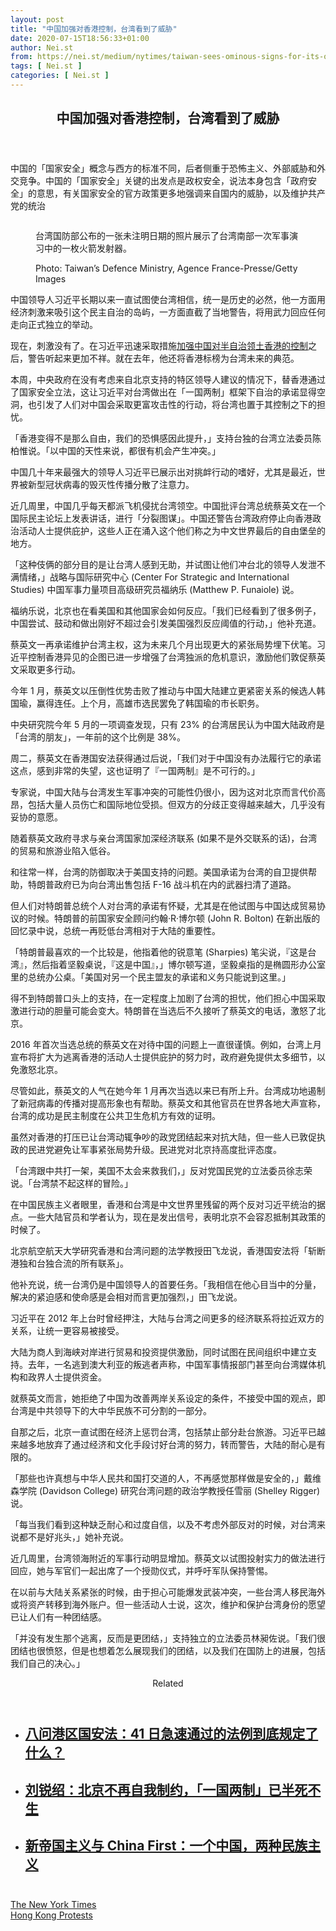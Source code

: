 ```yaml
---
layout: post
title: "中国加强对香港控制，台湾看到了威胁"
date: 2020-07-15T18:56:33+01:00
author: Nei.st
from: https://nei.st/medium/nytimes/taiwan-sees-ominous-signs-for-its-own-autonomy
tags: [ Nei.st ]
categories: [ Nei.st ]
---
```


<article class="post-22381 post type-post status-publish format-standard hentry category-nytimes tag-hong-kong-protests" id="post-22381"> <header class="page-header medium Archives"><div class="page-header__image"></div><div class="page-header__content"><h1 class="page-title text-align-center">中国加强对香港控制，台湾看到了威胁</h1></div> </header><div class="entry-content aesop-entry-content" id="post-22381-content"><link as="font" crossorigin="anonymous" href="//cdn.jsdelivr.net/gh/0nd1jyU39XQ/_/glyph/font-face/0uIzqoZjSuJfvSBnvgXTcApMtcVhMcpr.woff" rel="preload" type="font/woff"/><link as="font" crossorigin="anonymous" href="//cdn.jsdelivr.net/gh/0nd1jyU39XQ/_/glyph/font-face/1sTnSLZWDKucPX6SAk.woff" rel="preload" type="font/woff"/><p class="blog-post__description">中国的「国家安全」概念与西方的标准不同，后者侧重于恐怖主义、外部威胁和外交竞争。中国的「国家安全」关键的出发点是政权安全，说法本身包含「政府安全」的意思，有关国家安全的官方政策更多地强调来自国内的威胁，以及维护共产党的统治</p><span id="more-22381"></span><div class="container nyt"><div class="nyt-flex0"> <a class="nyt __link-logo" dir="auto" href="https://nei.st/medium/nytimes"> </a></div></div><div class="container large img edge"><div class="aspectRatioPlaceholder"><div class="progressiveMedia" data-height="1365" data-width="2048" style="background-image: url(https://cdn.jsdelivr.net/gh/0nd1jyU39XQ/_/img/0/merlin_173226537_c237dade-ea86-4065-b9b5-571544905686-superJumbo.svg);background-repeat: no-repeat;background-size: cover;background-color: #00357c;">  <img alt="" class="progressiveMedia-image lazyload" data-src="https://cdn.jsdelivr.net/gh/0nd1jyU39XQ/_/img/1/merlin_173226537_c237dade-ea86-4065-b9b5-571544905686-superJumbo.jpg" src="https://cdn.jsdelivr.net/gh/0nd1jyU39XQ/_/img/1/merlin_173226537_c237dade-ea86-4065-b9b5-571544905686-superJumbo.jpg"/></div></div><div class="aesop-image-component"> <figure class="aesop-image-component-image aesop-component-align-center aesop-image-component-caption-left"> <figcaption class="aesop-image-component-caption"><p class="aesop-cap-description">台湾国防部公布的一张未注明日期的照片展示了台湾南部一次军事演习中的一枚火箭发射器。</p><p class="aesop-cap-cred">Photo: Taiwan’s Defence Ministry, Agence France-Presse/Getty Images</p> </figcaption> </figure></div></div><p>中国领导人习近平长期以来一直试图使台湾相信，统一是历史的必然，他一方面用经济刺激来吸引这个民主自治的岛屿，一方面直截了当地警告，将用武力回应任何走向正式独立的举动。</p><p>现在，刺激没有了。在习近平迅速采取措施<a href="https://nei.st/medium/initium/hongkong-national-security-law-pass">加强中国对半自治领土香港的控制</a>之后，警告听起来更加不祥。就在去年，他还将香港标榜为台湾未来的典范。</p><p>本周，中央政府在没有考虑来自北京支持的特区领导人建议的情况下，替香港通过了国家安全立法，这让习近平对台湾做出在「一国两制」框架下自治的承诺显得空洞，也引发了人们对中国会采取更富攻击性的行动，将台湾也置于其控制之下的担忧。</p><p>「香港变得不是那么自由，我们的恐惧感因此提升，」支持台独的台湾立法委员陈柏惟说。「以中国的天性来说，都很有机会产生冲突。」</p><p>中国几十年来最强大的领导人习近平已展示出对挑衅行动的嗜好，尤其是最近，世界被新型冠状病毒的毁灭性传播分散了注意力。</p><div class="code-block code-block-1" style="margin: 8px 0; clear: both;"><div class="container ads_KbHEVhh8Rw"><div class="card card--blog post-sidebar"><div class="card-body"><div class="logo_ngcontent-kty-0"> </div><div class="iframe-blocker U6XAMK63Vh00WqvF2BacIQ"><div class="background-h60B"> </div><div class="WumZiPCS4MeMw4pxQ"> </div></div></div><div class="card-footer"><div class="card-footer-wrapper" layout="row bottom-left"></div></div></div></div></div><p>近几周里，中国几乎每天都派飞机侵扰台湾领空。中国批评台湾总统蔡英文在一个国际民主论坛上发表讲话，进行「分裂图谋」。中国还警告台湾政府停止向香港政治活动人士提供庇护，这些人正在涌入这个他们称之为中文世界最后的自由堡垒的地方。</p><p>「这种伎俩的部分目的是让台湾人感到无助，并试图让他们冲台北的领导人发泄不满情绪，」战略与国际研究中心 (Center For Strategic and International Studies) 中国军事力量项目高级研究员福纳乐 (Matthew P. Funaiole) 说。</p><p>福纳乐说，北京也在看美国和其他国家会如何反应。「我们已经看到了很多例子，中国尝试、鼓动和做出刚好不超过会引发美国强烈反应阈值的行动，」他补充道。</p><p>蔡英文一再承诺维护台湾主权，这为未来几个月出现更大的紧张局势埋下伏笔。习近平控制香港异见的企图已进一步增强了台湾独派的危机意识，激励他们敦促蔡英文采取更多行动。</p><p>今年 1 月，蔡英文以压倒性优势击败了推动与中国大陆建立更紧密关系的候选人韩国瑜，赢得连任。上个月，高雄市选民罢免了韩国瑜的市长职务。</p><p>中央研究院今年 5 月的一项调查发现，只有 23% 的台湾居民认为中国大陆政府是「台湾的朋友」，一年前的这个比例是 38%。</p><div class="code-block code-block-1" style="margin: 8px 0; clear: both;"><div class="container ads_KbHEVhh8Rw"><div class="card card--blog post-sidebar"><div class="card-body"><div class="logo_ngcontent-kty-0"> </div><div class="iframe-blocker U6XAMK63Vh00WqvF2BacIQ"><div class="background-h60B"> </div><div class="WumZiPCS4MeMw4pxQ"> </div></div></div><div class="card-footer"><div class="card-footer-wrapper" layout="row bottom-left"></div></div></div></div></div><p>周二，蔡英文在香港国安法获得通过后说，「我们对于中国没有办法履行它的承诺这点，感到非常的失望，这也证明了『一国两制』是不可行的。」</p><p>专家说，中国大陆与台湾发生军事冲突的可能性仍很小，因为这对北京而言代价高昂，包括大量人员伤亡和国际地位受损。但双方的分歧正变得越来越大，几乎没有妥协的意愿。</p><p>随着蔡英文政府寻求与亲台湾国家加深经济联系 (如果不是外交联系的话)，台湾的贸易和旅游业陷入低谷。</p><p>和往常一样，台湾的防御取决于美国支持的问题。美国承诺为台湾的自卫提供帮助，特朗普政府已为向台湾出售包括 F-16 战斗机在内的武器扫清了道路。</p><p>但人们对特朗普总统个人对台湾的承诺有怀疑，尤其是在他试图与中国达成贸易协议的时候。特朗普的前国家安全顾问约翰·R·博尔顿 (John R. Bolton) 在新出版的回忆录中说，总统一再贬低台湾相对于大陆的重要性。</p><p>「特朗普最喜欢的一个比较是，他指着他的锐意笔 (Sharpies) 笔尖说，『这是台湾』，然后指着坚毅桌说，『这是中国』，」博尔顿写道，坚毅桌指的是椭圆形办公室里的总统办公桌。「美国对另一个民主盟友的承诺和义务只能说到这里。」</p><div class="code-block code-block-1" style="margin: 8px 0; clear: both;"><div class="container ads_KbHEVhh8Rw"><div class="card card--blog post-sidebar"><div class="card-body"><div class="logo_ngcontent-kty-0"> </div><div class="iframe-blocker U6XAMK63Vh00WqvF2BacIQ"><div class="background-h60B"> </div><div class="WumZiPCS4MeMw4pxQ"> </div></div></div><div class="card-footer"><div class="card-footer-wrapper" layout="row bottom-left"></div></div></div></div></div><p>得不到特朗普口头上的支持，在一定程度上加剧了台湾的担忧，他们担心中国采取激进行动的胆量可能会变大。特朗普在当选后不久接听了蔡英文的电话，激怒了北京。</p><p>2016 年首次当选总统的蔡英文在对待中国的问题上一直很谨慎。例如，台湾上月宣布将扩大为逃离香港的活动人士提供庇护的努力时，政府避免提供太多细节，以免激怒北京。</p><p>尽管如此，蔡英文的人气在她今年 1 月再次当选以来已有所上升。台湾成功地遏制了新冠病毒的传播对提高形象也有帮助。蔡英文和其他官员在世界各地大声宣称，台湾的成功是民主制度在公共卫生危机方有效的证明。</p><p>虽然对香港的打压已让台湾动辄争吵的政党团结起来对抗大陆，但一些人已敦促执政的民进党避免让军事紧张局势升级。民进党对北京持高度批评态度。</p><p>「台湾跟中共打一架，美国不太会来救我们，」反对党国民党的立法委员徐志荣说。「台湾禁不起这样的冒险。」</p><p>在中国民族主义者眼里，香港和台湾是中文世界里残留的两个反对习近平统治的据点。一些大陆官员和学者认为，现在是发出信号，表明北京不会容忍抵制其政策的时候了。</p><div class="code-block code-block-1" style="margin: 8px 0; clear: both;"><div class="container ads_KbHEVhh8Rw"><div class="card card--blog post-sidebar"><div class="card-body"><div class="logo_ngcontent-kty-0"> </div><div class="iframe-blocker U6XAMK63Vh00WqvF2BacIQ"><div class="background-h60B"> </div><div class="WumZiPCS4MeMw4pxQ"> </div></div></div><div class="card-footer"><div class="card-footer-wrapper" layout="row bottom-left"></div></div></div></div></div><p>北京航空航天大学研究香港和台湾问题的法学教授田飞龙说，香港国安法将「斩断港独和台独合流的所有联系」。</p><p>他补充说，统一台湾仍是中国领导人的首要任务。「我相信在他心目当中的分量，解决的紧迫感和使命感是会相对而言更加强烈，」田飞龙说。</p><p>习近平在 2012 年上台时曾经押注，大陆与台湾之间更多的经济联系将拉近双方的关系，让统一更容易被接受。</p><p>大陆为商人到海峡对岸进行贸易和投资提供激励，同时试图在民间组织中建立支持。去年，一名逃到澳大利亚的叛逃者声称，中国军事情报部门甚至向台湾媒体机构和政界人士提供资金。</p><p>就蔡英文而言，她拒绝了中国为改善两岸关系设定的条件，不接受中国的观点，即台湾是中共领导下的大中华民族不可分割的一部分。</p><p>自那之后，北京一直试图在经济上惩罚台湾，包括禁止部分赴台旅游。习近平已越来越多地放弃了通过经济和文化手段讨好台湾的努力，转而警告，大陆的耐心是有限的。</p><div class="code-block code-block-1" style="margin: 8px 0; clear: both;"><div class="container ads_KbHEVhh8Rw"><div class="card card--blog post-sidebar"><div class="card-body"><div class="logo_ngcontent-kty-0"> </div><div class="iframe-blocker U6XAMK63Vh00WqvF2BacIQ"><div class="background-h60B"> </div><div class="WumZiPCS4MeMw4pxQ"> </div></div></div><div class="card-footer"><div class="card-footer-wrapper" layout="row bottom-left"></div></div></div></div></div><p>「那些也许真想与中华人民共和国打交道的人，不再感觉那样做是安全的，」戴维森学院 (Davidson College) 研究台湾问题的政治学教授任雪丽 (Shelley Rigger) 说。</p><p>「每当我们看到这种缺乏耐心和过度自信，以及不考虑外部反对的时候，对台湾来说都不是好兆头，」她补充说。</p><p>近几周里，台湾领海附近的军事行动明显增加。蔡英文以试图投射实力的做法进行回应，她与军官们一起出席了一个授勋仪式，并呼吁军队保持警惕。</p><p>在以前与大陆关系紧张的时候，由于担心可能爆发武装冲突，一些台湾人移民海外或将资产转移到海外账户。但一些活动人士说，这次，维护和保护台湾身份的愿望已让人们有一种团结感。</p><p>「并没有发生那个逃离，反而是更团结，」支持独立的立法委员林昶佐说。「我们很团结也很愤怒，但是也想着怎么展现我们的团结，以及我们在国防上的进展，包括我们自己的决心。」</p><section class="jsx-1092709871 collection"> <header class="jsx-1092709871 container"> <span class="jsx-65431776 text-icon text-right size-md spacing-xxtight weight-medium"> <span class="jsx-65431776 text"><span class="jsx-1092709871">Related</span></span></span> </header><ul class="jsx-1092709871 collection-list"><li class="jsx-1092709871"> <section class="jsx-2013367371 container"><div class="jsx-2013367371 content no-cover type-collection"><div class="jsx-2013367371 left"> <a class="jsx-2013367371" href="https://nei.st/medium/initium/hongkong-national-security-law-pass"><h2 class="jsx-2996311878 sidebar">八问港区国安法：41 日急速通过的法例到底规定了什么？</h2></a></div></div> </section></li><li class="jsx-1092709871"> <section class="jsx-2013367371 container"><div class="jsx-2013367371 content no-cover type-collection"><div class="jsx-2013367371 left"> <a class="jsx-2013367371" href="https://nei.st/medium/initium/opinion-hk-government-central-liaison-office"><h2 class="jsx-2996311878 sidebar">刘锐绍：北京不再自我制约，「一国两制」已半死不生</h2></a></div></div> </section></li><li class="jsx-1092709871"> <section class="jsx-2013367371 container"><div class="jsx-2013367371 content no-cover type-collection"><div class="jsx-2013367371 left"> <a class="jsx-2013367371" href="https://nei.st/medium/initium/one-china-two-nationaolism"><h2 class="jsx-2996311878 sidebar">新帝国主义与 China First：一个中国，两种民族主义</h2></a></div></div> </section></li></ul> </section><div class="container qyoLgsBMfk2RyP6PZqEQUQ"><div class="TA9FsqtAclEQEnnC"><a class="q9pBoz6iftkg" href="https://nei.st/medium/nytimes?source=https://www.nytimes.com/2020/07/01/world/asia/taiwan-china-hong-kong.html" rel="noopener noreferrer nofollow"><div class="ISq0AssRMiRdK46s31e1tA"><div class="VBC0sS11TRzyNj7ur4DqLQ"></div></div></a></div></div><div class="code-block code-block-2" style="margin: 8px 0; clear: both;"> <br/><div class="container ads_KbHEVhh8Rw"><div class="card card--blog post-sidebar"><div class="card-body"><div class="logo_ngcontent-kty-0"> </div><div class="iframe-blocker U6XAMK63Vh00WqvF2BacIQ"><div class="background-h60B"> </div><div class="WumZiPCS4MeMw4pxQ"> </div></div></div><div class="card-footer"><div class="card-footer-wrapper" layout="row bottom-left"></div></div></div></div></div></div> <footer class="entry-footer"><div class="categories icon-link"><a href="https://nei.st/category/medium/nytimes" rel="category tag">The New York Times</a></div><div class="tags icon-link"><a href="https://nei.st/tag/hong-kong-protests" rel="tag">Hong Kong Protests</a></div> </footer></article>
